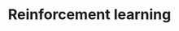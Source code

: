 ---
layout: workshop
title: Reinforcement learning
room: 
# date:
starttime: 
endtime: 
organizers:
  - given: Alessandro
    family: Lazaric
    affiliation: FAIR Paris
  - given: Ian 
    family: Osband
    affiliation: DeepMind London
---